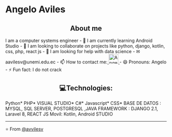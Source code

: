 

# Angelo Aviles

<h2 align="center">About me</h2>
I am a computer systems engineer
- 🌱 I am currently learning Android Studio
- 👯 I am looking to collaborate on projects like python, django, kotlin, css, php, react js
- 🤔 I am looking for help with data science
- ✉ aavilesv@unemi.edu.ec
- 📫 How to contact me:<a href="https://www.linkedin.com/in/angelo-aviles-264983200/">
    <img src="https://www.vectorlogo.zone/logos/linkedin/linkedin-icon.svg" alt="Angel Santiago Jaime Zavala's LinkedIn Profile"  height="30" width="30">
  </a>
- 😄 Pronouns: Angelo
- ⚡ Fun fact: I do not crack
<h2 align="center">💻Technologies:</h2>
Python* PHP* VISUAL STUDIO* C#* Javascript* CSS* 
BASE DE DATOS : MYSQL, SQL SERVER, POSTGRESQL ,JAVA
FRAMEWORK : DJANGO 2.1, Laravel 8, REACT JS
Movil:  Kotlin, Android STUDIO

---

⭐️ From [@avvilesv](https://github.com/aavilesv)

